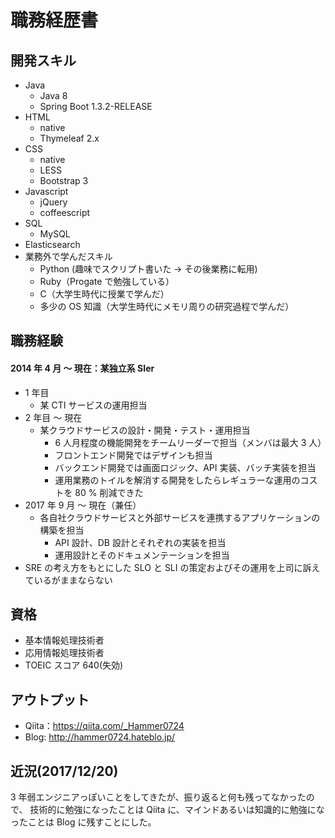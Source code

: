 # 職務経歴書

## 開発スキル
* Java
  * Java 8
  * Spring Boot 1.3.2-RELEASE
* HTML
  * native
  * Thymeleaf 2.x
* CSS
  * native
  * LESS
  * Bootstrap 3
* Javascript
  * jQuery
  * coffeescript
* SQL
  * MySQL
* Elasticsearch
* 業務外で学んだスキル
  * Python (趣味でスクリプト書いた → その後業務に転用)
  * Ruby（Progate で勉強している）
  * C（大学生時代に授業で学んだ）
  * 多少の OS 知識（大学生時代にメモリ周りの研究過程で学んだ）

## 職務経験

#### 2014 年 4 月 ～ 現在：某独立系 SIer
* 1 年目
  * 某 CTI サービスの運用担当
* 2 年目 ～ 現在
  * 某クラウドサービスの設計・開発・テスト・運用担当
    * 6 人月程度の機能開発をチームリーダーで担当（メンバは最大 3 人）
    * フロントエンド開発ではデザインも担当
    * バックエンド開発では画面ロジック、API 実装、バッチ実装を担当
    * 運用業務のトイルを解消する開発をしたらレギュラーな運用のコストを 80 % 削減できた
* 2017 年 9 月 ～ 現在（兼任）
  * 各自社クラウドサービスと外部サービスを連携するアプリケーションの構築を担当
    * API 設計、DB 設計とそれぞれの実装を担当
    * 運用設計とそのドキュメンテーションを担当
* SRE の考え方をもとにした SLO と SLI の策定およびその運用を上司に訴えているがままならない

## 資格

* 基本情報処理技術者
* 応用情報処理技術者
* TOEIC スコア 640(失効)

## アウトプット

* Qiita：https://qiita.com/_Hammer0724
* Blog: http://hammer0724.hateblo.jp/

## 近況(2017/12/20)

3 年弱エンジニアっぽいことをしてきたが、振り返ると何も残ってなかったので、
技術的に勉強になったことは Qiita に、マインドあるいは知識的に勉強になったことは Blog に残すことにした。


